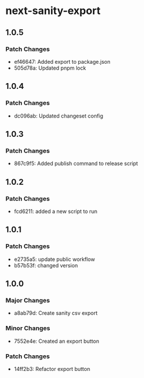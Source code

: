 # next-sanity-export

## 1.0.5

### Patch Changes

- ef46647: Added export to package.json
- 505d78a: Updated pnpm lock

## 1.0.4

### Patch Changes

- dc096ab: Updated changeset config

## 1.0.3

### Patch Changes

- 867c9f5: Added publish command to release script

## 1.0.2

### Patch Changes

- fcd6211: added a new script to run

## 1.0.1

### Patch Changes

- e2735a5: update public workflow
- b57b53f: changed version

## 1.0.0

### Major Changes

- a8ab79d: Create sanity csv export

### Minor Changes

- 7552e4e: Created an export button

### Patch Changes

- 14ff2b3: Refactor export button
